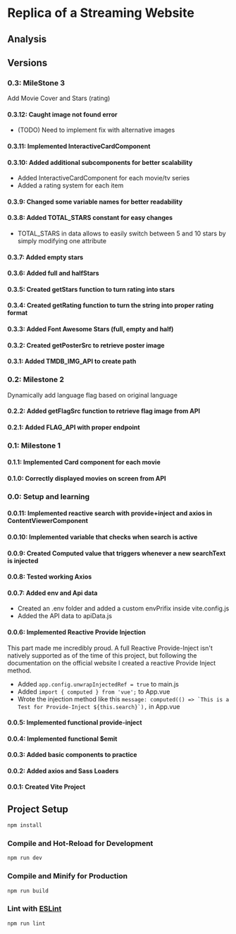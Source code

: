 # Replica of a Streaming Website

## Analysis

## Versions

### 0.3: MileStone 3

Add Movie Cover and Stars (rating)

#### 0.3.12: Caught image not found error

* (TODO) Need to implement fix with alternative images

#### 0.3.11: Implemented InteractiveCardComponent

#### 0.3.10: Added additional subcomponents for better scalability

* Added InteractiveCardComponent for each movie/tv series
* Added a rating system for each item

#### 0.3.9: Changed some variable names for better readability

#### 0.3.8: Added TOTAL_STARS constant for easy changes

* TOTAL_STARS in data allows to easily switch between 5 and 10 stars by simply modifying one attribute

#### 0.3.7: Added empty stars

#### 0.3.6: Added full and halfStars

#### 0.3.5: Created getStars function to turn rating into stars

#### 0.3.4: Created getRating function to turn the string into proper rating format

#### 0.3.3: Added Font Awesome Stars (full, empty and half)

#### 0.3.2: Created getPosterSrc to retrieve poster image

#### 0.3.1: Added TMDB_IMG_API to create path

### 0.2: Milestone 2

Dynamically add language flag based on original language

#### 0.2.2: Added getFlagSrc function to retrieve flag image from API

#### 0.2.1: Added FLAG_API with proper endpoint

### 0.1: Milestone 1

#### 0.1.1: Implemented Card component for each movie

#### 0.1.0: Correctly displayed movies on screen from API

### 0.0: Setup and learning

#### 0.0.11: Implemented reactive search with provide+inject and axios in ContentViewerComponent

#### 0.0.10: Implemented variable that checks when search is active

#### 0.0.9: Created Computed value that triggers whenever a new searchText is injected

#### 0.0.8: Tested working Axios

#### 0.0.7: Added env and Api data

* Created an .env folder and added a custom envPrifix inside vite.config.js
* Added the API data to apiData.js

#### 0.0.6: Implemented Reactive Provide Injection

This part made me incredibly proud. A full Reactive Provide-Inject isn't natively supported as of the time of this project, but following the documentation on the official website I created a reactive Provide Inject method.

* Added ```app.config.unwrapInjectedRef = true``` to main.js
* Added ```import { computed } from 'vue';``` to App.vue
* Wrote the injection method like this ```message: computed(() => `This is a Test for Provide-Inject ${this.search}`),``` in App.vue

#### 0.0.5: Implemented functional provide-inject

#### 0.0.4: Implemented functional $emit

#### 0.0.3: Added basic components to practice

#### 0.0.2: Added axios and Sass Loaders

#### 0.0.1: Created Vite Project

## Project Setup

```sh
npm install
```

### Compile and Hot-Reload for Development

```sh
npm run dev
```

### Compile and Minify for Production

```sh
npm run build
```

### Lint with [ESLint](https://eslint.org/)

```sh
npm run lint
```

